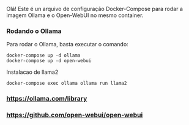 Olá! Este é un arquivo de configuração Docker-Compose para rodar a imagem Ollama e o Open-WebUI no mesmo container.

### Rodando o Ollama

Para rodar o Ollama, basta executar o comando:
```shell
docker-compose up -d ollama
docker-compose up -d open-webui
```

Instalacao de  llama2
```shell
docker-compose exec ollama ollama run llama2
```
###  https://ollama.com/library
###  https://github.com/open-webui/open-webui
